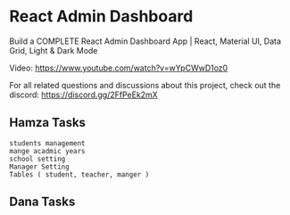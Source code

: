 # React Admin Dashboard

Build a COMPLETE React Admin Dashboard App | React, Material UI, Data Grid, Light & Dark Mode

Video: https://www.youtube.com/watch?v=wYpCWwD1oz0

For all related questions and discussions about this project, check out the discord: https://discord.gg/2FfPeEk2mX


## Hamza Tasks 
    students management
    mange acadmic years
    school setting 
    Manager Setting
    Tables ( student, teacher, manger )

## Dana Tasks 

